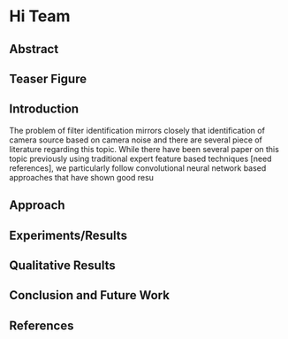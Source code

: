 # Hi Team

## Abstract
## Teaser Figure
## Introduction
The problem of filter identification mirrors closely that identification of camera source based on camera noise and there are several piece of literature regarding this topic. While there have been several paper on this topic previously using traditional expert feature based techniques [need references], we particularly follow convolutional neural network based approaches that have shown good resu

## Approach
## Experiments/Results
## Qualitative Results
## Conclusion and Future Work
## References



<!--stackedit_data:
eyJoaXN0b3J5IjpbNjc5NDAzNTA1LDgyMDIyMzEzNSwtMTk2Nz
I2NTEyNiwxOTAzOTA5NjA1XX0=
-->